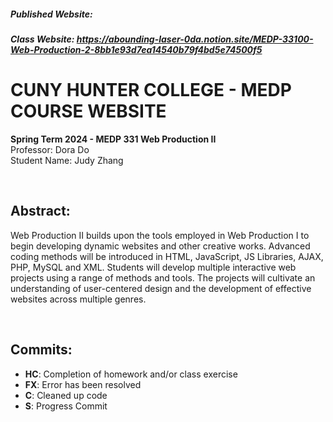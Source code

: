##### Published Website: 
##### Class Website: https://abounding-laser-0da.notion.site/MEDP-33100-Web-Production-2-8bb1e93d7ea14540b79f4bd5e74500f5 

# CUNY HUNTER COLLEGE - MEDP COURSE WEBSITE
**Spring Term 2024 - MEDP 331 Web Production II**<br>
Professor: Dora Do
<br>
Student Name: Judy Zhang

<br>

## Abstract:
Web Production II builds upon the tools employed in Web Production I to begin developing dynamic websites and other creative works. Advanced coding methods will be introduced in HTML, JavaScript, JS Libraries, AJAX, PHP, MySQL and XML. Students will develop multiple interactive web projects using a range of methods and tools. The projects will cultivate an understanding of user-centered design and the development of effective websites across multiple genres.

<br>

## Commits:
* **HC**: Completion of homework and/or class exercise
* **FX**: Error has been resolved
* **C**: Cleaned up code
* **S**: Progress Commit
